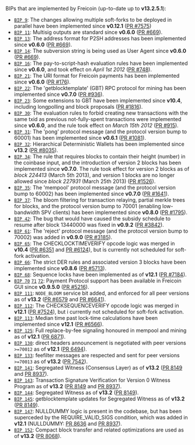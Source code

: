 BIPs that are implemented by Freicoin (up-to-date up to **v13.2.5.1**):

* [`BIP 9`](https://github.com/freicoin/bips/blob/master/bip-0009.mediawiki): The changes allowing multiple soft-forks to be deployed in parallel have been implemented since **v0.12.1**  ([PR #7575](https://github.com/tradecraftio/tradecraft/pull/7575))
* [`BIP 11`](https://github.com/freicoin/bips/blob/master/bip-0011.mediawiki): Multisig outputs are standard since **v0.6.0** ([PR #669](https://github.com/tradecraftio/tradecraft/pull/669)).
* [`BIP 13`](https://github.com/freicoin/bips/blob/master/bip-0013.mediawiki): The address format for P2SH addresses has been implemented since **v0.6.0** ([PR #669](https://github.com/tradecraftio/tradecraft/pull/669)).
* [`BIP 14`](https://github.com/freicoin/bips/blob/master/bip-0014.mediawiki): The subversion string is being used as User Agent since **v0.6.0** ([PR #669](https://github.com/tradecraftio/tradecraft/pull/669)).
* [`BIP 16`](https://github.com/freicoin/bips/blob/master/bip-0016.mediawiki): The pay-to-script-hash evaluation rules have been implemented since **v0.6.0**, and took effect on *April 1st 2012* ([PR #748](https://github.com/tradecraftio/tradecraft/pull/748)).
* [`BIP 21`](https://github.com/freicoin/bips/blob/master/bip-0021.mediawiki): The URI format for Freicoin payments has been implemented since **v0.6.0** ([PR #176](https://github.com/tradecraftio/tradecraft/pull/176)).
* [`BIP 22`](https://github.com/freicoin/bips/blob/master/bip-0022.mediawiki): The 'getblocktemplate' (GBT) RPC protocol for mining has been implemented since **v0.7.0** ([PR #936](https://github.com/tradecraftio/tradecraft/pull/936)).
* [`BIP 23`](https://github.com/freicoin/bips/blob/master/bip-0023.mediawiki): Some extensions to GBT have been implemented since **v10.4**, including longpolling and block proposals ([PR #1816](https://github.com/tradecraftio/tradecraft/pull/1816)).
* [`BIP 30`](https://github.com/freicoin/bips/blob/master/bip-0030.mediawiki): The evaluation rules to forbid creating new transactions with the same txid as previous not-fully-spent transactions were implemented since **v0.6.0**, and the rule took effect on *March 15th 2012* ([PR #915](https://github.com/tradecraftio/tradecraft/pull/915)).
* [`BIP 31`](https://github.com/freicoin/bips/blob/master/bip-0031.mediawiki): The 'pong' protocol message (and the protocol version bump to 60001) has been implemented since **v0.6.1** ([PR #1081](https://github.com/tradecraftio/tradecraft/pull/1081)).
* [`BIP 32`](https://github.com/freicoin/bips/blob/master/bip-0032.mediawiki): Hierarchical Deterministic Wallets has been implemented since **v13.2** ([PR #8035](https://github.com/tradecraftio/tradecraft/pull/8035)).
* [`BIP 34`](https://github.com/freicoin/bips/blob/master/bip-0034.mediawiki): The rule that requires blocks to contain their height (number) in the coinbase input, and the introduction of version 2 blocks has been implemented since **v0.7.0**. The rule took effect for version 2 blocks as of *block 224413* (March 5th 2013), and version 1 blocks are no longer allowed since *block 227931* (March 25th 2013) ([PR #1526](https://github.com/tradecraftio/tradecraft/pull/1526)).
* [`BIP 35`](https://github.com/freicoin/bips/blob/master/bip-0035.mediawiki): The 'mempool' protocol message (and the protocol version bump to 60002) has been implemented since **v0.7.0** ([PR #1641](https://github.com/tradecraftio/tradecraft/pull/1641)).
* [`BIP 37`](https://github.com/freicoin/bips/blob/master/bip-0037.mediawiki): The bloom filtering for transaction relaying, partial merkle trees for blocks, and the protocol version bump to 70001 (enabling low-bandwidth SPV clients) has been implemented since **v0.8.0** ([PR #1795](https://github.com/tradecraftio/tradecraft/pull/1795)).
* [`BIP 42`](https://github.com/freicoin/bips/blob/master/bip-0042.mediawiki): The bug that would have caused the subsidy schedule to resume after block 13440000 was fixed in **v0.9.2** ([PR #3842](https://github.com/tradecraftio/tradecraft/pull/3842)).
* [`BIP 61`](https://github.com/freicoin/bips/blob/master/bip-0061.mediawiki): The 'reject' protocol message (and the protocol version bump to 70002) was added in **v0.9.0** ([PR #3185](https://github.com/tradecraftio/tradecraft/pull/3185)).
* [`BIP 65`](https://github.com/freicoin/bips/blob/master/bip-0065.mediawiki): The CHECKLOCKTIMEVERIFY opcode logic was merged in **v10.4** ([PR #6351](https://github.com/tradecraftio/tradecraft/pull/6351) and [PR #6124](https://github.com/tradecraftio/tradecraft/pull/6124)), but is currently not scheduled for soft-fork activation.
* [`BIP 66`](https://github.com/freicoin/bips/blob/master/bip-0066.mediawiki): The strict DER rules and associated version 3 blocks have been implemented since **v0.8.6** ([PR #5713](https://github.com/tradecraftio/tradecraft/pull/5713)).
* [`BIP 68`](https://github.com/freicoin/bips/blob/master/bip-0068.mediawiki): Sequence locks have been implemented as of **v12.1** ([PR #7184](https://github.com/tradecraftio/tradecraft/pull/7184)).
* [`BIP 70`](https://github.com/freicoin/bips/blob/master/bip-0070.mediawiki) [`71`](https://github.com/freicoin/bips/blob/master/bip-0071.mediawiki) [`72`](https://github.com/freicoin/bips/blob/master/bip-0072.mediawiki): Payment Protocol support has been available in Freicoin GUI since **v0.9.5.0** ([PR #5216](https://github.com/tradecraftio/tradecraft/pull/5216)).
* [`BIP 111`](https://github.com/freicoin/bips/blob/master/bip-0111.mediawiki): `NODE_BLOOM` service bit added, and enforced for all peer versions as of **v13.2** ([PR #6579](https://github.com/tradecraftio/tradecraft/pull/6579) and [PR #6641](https://github.com/tradecraftio/tradecraft/pull/6641)).
* [`BIP 112`](https://github.com/freicoin/bips/blob/master/bip-0112.mediawiki): The CHECKSEQUENCEVERIFY opcode logic was merged in **v12.1** ([PR #7524](https://github.com/tradecraftio/tradecraft/pull/7524)), but i currently not scheduled for soft-fork activation.
* [`BIP 113`](https://github.com/freicoin/bips/blob/master/bip-0113.mediawiki): Median time past lock-time calculations have been implemented since **v12.1** ([PR #6566](https://github.com/tradecraftio/tradecraft/pull/6566)).
* [`BIP 125`](https://github.com/freicoin/bips/blob/master/bip-0125.mediawiki): Full replace-by-fee signaling honoured in mempool and mining as of **v12.1** ([PR 6871](https://github.com/tradecraftio/tradecraft/pull/6871)).
* [`BIP 130`](https://github.com/freicoin/bips/blob/master/bip-0130.mediawiki): direct headers announcement is negotiated with peer versions `>=70012` as of **v12.1** ([PR 6494](https://github.com/tradecraftio/tradecraft/pull/6494)).
* [`BIP 133`](https://github.com/freicoin/bips/blob/master/bip-0133.mediawiki): feefilter messages are respected and sent for peer versions `>=70013` as of **v13.2** ([PR 7542](https://github.com/tradecraftio/tradecraft/pull/7542)).
* [`BIP 141`](https://github.com/freicoin/bips/blob/master/bip-0141.mediawiki): Segregated Witness (Consensus Layer) as of **v13.2** ([PR 8149](https://github.com/tradecraftio/tradecraft/pull/8149) and [PR 8937](https://github.com/tradecraftio/tradecraft/pull/8937)).
* [`BIP 143`](https://github.com/freicoin/bips/blob/master/bip-0143.mediawiki): Transaction Signature Verification for Version 0 Witness Program as of **v13.2** ([PR 8149](https://github.com/tradecraftio/tradecraft/pull/8149) and [PR 8937](https://github.com/tradecraftio/tradecraft/pull/8937)).
* [`BIP 144`](https://github.com/freicoin/bips/blob/master/bip-0144.mediawiki): Segregated Witness as of **v13.2** ([PR 8149](https://github.com/tradecraftio/tradecraft/pull/8149)).
* [`BIP 145`](https://github.com/freicoin/bips/blob/master/bip-0145.mediawiki): getblocktemplate updates for Segregated Witness as of **v13.2** ([PR 8149](https://github.com/tradecraftio/tradecraft/pull/8149)).
* [`BIP 147`](https://github.com/freicoin/bips/blob/master/bip-0147.mediawiki): NULLDUMMY logic is present in the codebase, but has been superceded by the REQUIRE_VALID_SIGS condition, which was added in **v12.1** (NULLDUMMY: [PR 8636](https://github.com/tradecraftio/tradecraft/pull/8636) and [PR 8937](https://github.com/tradecraftio/tradecraft/pull/8937)).
* [`BIP 152`](https://github.com/freicoin/bips/blob/master/bip-0152.mediawiki): Compact block transfer and related optimizations are used as of **v13.2** ([PR 8068](https://github.com/tradecraftio/tradecraft/pull/8068)).